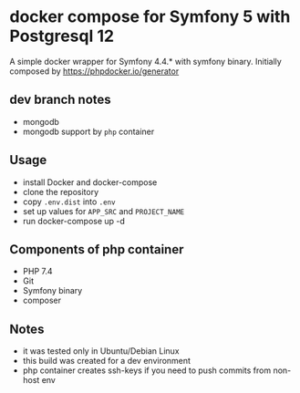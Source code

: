 # docker compose for Symfony 5 with Postgresql 12
A simple docker wrapper for Symfony 4.4.* with symfony binary. Initially composed by https://phpdocker.io/generator

## dev branch notes
- mongodb
- mongodb support by `php` container

## Usage
- install Docker and docker-compose
- clone the repository
- copy `.env.dist` into  `.env`
- set up values for `APP_SRC` and `PROJECT_NAME`
- run docker-compose up -d

## Components of php container
* PHP 7.4
* Git
* Symfony binary
* composer

## Notes
- it was tested only in Ubuntu/Debian Linux
- this build was created for a dev environment
- php container creates ssh-keys if you need to push commits from non-host env

